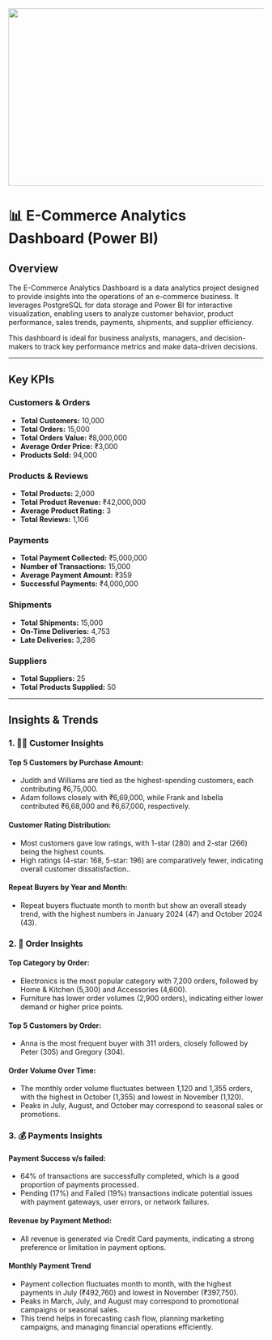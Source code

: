 <img src="https://fenzodigital.com/wp-content/uploads/2019/03/eCOMMERCE-PLATFORMS.png" width="1000" height="350" />


# 📊 E-Commerce Analytics Dashboard (Power BI)

## Overview
The E-Commerce Analytics Dashboard is a data analytics project designed to provide insights into the operations of an e-commerce business. It leverages PostgreSQL for data storage and Power BI for interactive visualization, enabling users to analyze customer behavior, product performance, sales trends, payments, shipments, and supplier efficiency.

This dashboard is ideal for business analysts, managers, and decision-makers to track key performance metrics and make data-driven decisions.


---

## Key KPIs

### Customers & Orders
- **Total Customers:** 10,000
- **Total Orders:** 15,000
- **Total Orders Value:** ₹8,000,000
- **Average Order Price:** ₹3,000
- **Products Sold:** 94,000

### Products & Reviews
- **Total Products:** 2,000
- **Total Product Revenue:** ₹42,000,000
- **Average Product Rating:** 3
- **Total Reviews:** 1,106

### Payments
- **Total Payment Collected:** ₹5,000,000
- **Number of Transactions:** 15,000
- **Average Payment Amount:** ₹359
- **Successful Payments:** ₹4,000,000

### Shipments
- **Total Shipments:** 15,000
- **On-Time Deliveries:** 4,753
- **Late Deliveries:** 3,286

### Suppliers
- **Total Suppliers:** 25
- **Total Products Supplied:** 50

---

## Insights & Trends

### 1. 🧑‍💼 Customer Insights
#### Top 5 Customers by Purchase Amount:

  - Judith and Williams are tied as the highest-spending customers, each contributing ₹6,75,000.
  - Adam follows closely with ₹6,69,000, while Frank and Isbella contributed ₹6,68,000 and ₹6,67,000, respectively.

#### Customer Rating Distribution:

- Most customers gave low ratings, with 1-star (280) and 2-star (266) being the highest counts.
- High ratings (4-star: 168, 5-star: 196) are comparatively fewer, indicating overall customer dissatisfaction..


#### Repeat Buyers by Year and Month:

- Repeat buyers fluctuate month to month but show an overall steady trend, with the highest numbers in January 2024 (47) and October 2024 (43).

  
### 2. 🛒 Order Insights

#### Top Category by Order:
- Electronics is the most popular category with 7,200 orders, followed by Home & Kitchen (5,300) and Accessories (4,600).
- Furniture has lower order volumes (2,900 orders), indicating either lower demand or higher price points.



#### Top 5 Customers by Order:

- Anna is the most frequent buyer with 311 orders, closely followed by Peter (305) and Gregory (304).

#### Order Volume Over Time:

- The monthly order volume fluctuates between 1,120 and 1,355 orders, with the highest in October (1,355) and lowest in November (1,120).
- Peaks in July, August, and October may correspond to seasonal sales or promotions.

### 3. 💰 Payments Insights

  #### Payment Success v/s failed:

  - 64% of transactions are successfully completed, which is a good proportion of payments processed.
  - Pending (17%) and Failed (19%) transactions indicate potential issues with payment gateways, user errors, or network failures.

#### Revenue by Payment Method:

- All revenue is generated via Credit Card payments, indicating a strong preference or limitation in payment options.

#### Monthly Payment Trend

- Payment collection fluctuates month to month, with the highest payments in July (₹492,760) and lowest in November (₹397,750).
- Peaks in March, July, and August may correspond to promotional campaigns or seasonal sales.
- This trend helps in forecasting cash flow, planning marketing campaigns, and managing financial operations efficiently.
  
